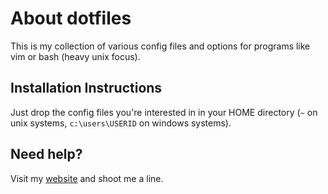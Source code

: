 # About dotfiles

This is my collection of various config files and options for programs like vim or bash (heavy unix focus).

## Installation Instructions

Just drop the config files you're interested in in your HOME directory (`~` on unix systems, `c:\users\USERID` on windows systems).

## Need help?

Visit my [website](http://www.mohundro.com/blog) and shoot me a line.
